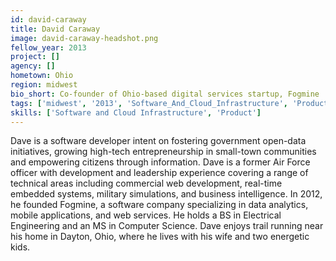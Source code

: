 ```yaml
---
id: david-caraway
title: David Caraway
image: david-caraway-headshot.png
fellow_year: 2013
project: []
agency: []
hometown: Ohio
region: midwest
bio_short: Co-founder of Ohio-based digital services startup, Fogmine
tags: ['midwest', '2013', 'Software_And_Cloud_Infrastructure', 'Product']
skills: ['Software and Cloud Infrastructure', 'Product']
---
```


Dave is a software developer intent on fostering government open-data initiatives, growing high-tech entrepreneurship in small-town communities and empowering citizens through information.  Dave is a former Air Force officer with development and leadership experience covering a range of technical areas including commercial web development, real-time embedded systems, military simulations, and business intelligence.  In 2012, he founded Fogmine, a software company specializing in data analytics, mobile applications, and web services.  He holds a BS in Electrical Engineering and an MS in Computer Science.  Dave enjoys trail running near his home in Dayton, Ohio, where he lives with his wife and two energetic kids.
